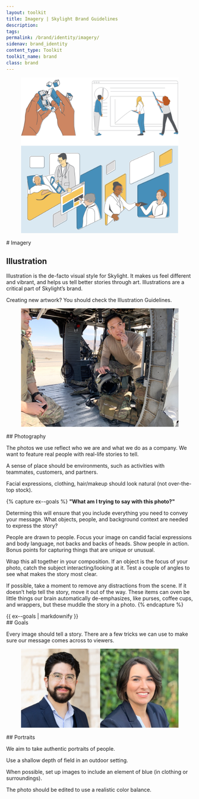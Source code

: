 ```yaml
---
layout: toolkit
title: Imagery | Skylight Brand Guidelines
description:
tags:
permalink: /brand/identity/imagery/
sidenav: brand_identity
content_type: Toolkit
toolkit_name: brand
class: brand
---
```


<div class="row brand__content-section">
<div class="col-md-8">
  <figure class="section__img p-5">
    <img class="" src="/img/brand/identity/imagery/illustration.svg" alt="">
  </figure>
</div>
<div class="col-md-4" markdown="1">
# Imagery

## Illustration

Illustration is the de-facto visual style for Skylight. It makes us feel different and vibrant, and helps us tell better stories through art. Illustrations are a critical part of Skylight’s brand.

Creating new artwork? You should check the Illustration Guidelines.
</div>
</div>

<div class="row brand__content-section">
<div class="col-md-8">
  <figure class="section__img p-5">
    <img class="" src="/img/brand/identity/imagery/photography.jpg" alt="">
  </figure>
</div>
<div class="col-md-4" markdown="1">
## Photography

The photos we use reflect who we are and what we do as a company. We want to feature real people with real-life stories to tell.

A sense of place should be environments, such as activities with teammates, customers, and partners.

Facial expressions, clothing, hair/makeup should look natural (not over-the-top stock).
</div>
</div>

{% capture ex--goals %}
**"What am I trying to say with this photo?"**

Determing this will ensure that you include everything you need to convey your message. What objects, people, and background context are needed to express the story?

People are drawn to people. Focus your image on candid facial expressions and body language, not backs and backs of heads.
Show people in action. Bonus points for capturing things that are unique or unusual.

Wrap this all together in your composition. If an object is the focus of your photo, catch the subject interacting/looking at it. Test a couple of angles to see what makes the story most clear.

If possible, take a moment to remove any distractions from the scene. If it doesn’t help tell the story, move it out of the way. These items can oven be little things our brain automatically de-emphasizes, like purses, coffee cups, and wrappers, but these muddle the story in a photo.
{% endcapture %}

<div class="row brand__content-section">
<div class="col-md-8">
  <div class="example mt-0">
  {{ ex--goals | markdownify }}
  </div>
</div>
<div class="col-md-4" markdown="1">
## Goals

Every image should tell a story. There are a few tricks we can use to make sure our message comes across to viewers.
</div>
</div>

<div class="row brand__content-section">
<div class="col-md-8">
  <figure class="section__img p-5">
    <img class="" src="/img/brand/identity/imagery/portraits.jpg" alt="">
  </figure>
</div>
<div class="col-md-4" markdown="1">
## Portraits

We aim to take authentic portraits of people.

Use a shallow depth of field in an outdoor setting.

When possible, set up images to include an element of blue (in clothing or surroundings).

The photo should be edited to use a realistic color balance.
</div>
</div>


